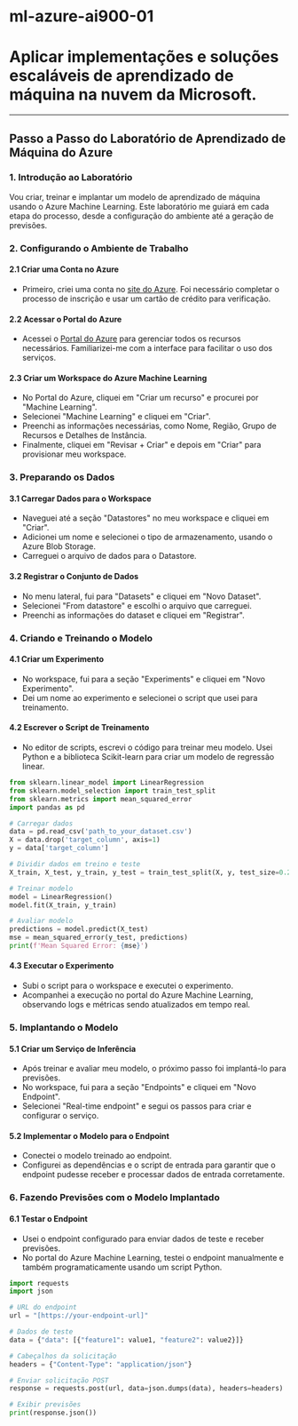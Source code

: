 # ml-azure-ai900-01
# Aplicar implementações e soluções escaláveis de aprendizado de máquina na nuvem da Microsoft.

------------------------------------------------------------------------------------------------

## Passo a Passo do Laboratório de Aprendizado de Máquina do Azure

### 1. Introdução ao Laboratório

Vou criar, treinar e implantar um modelo de aprendizado de máquina usando o Azure Machine Learning. Este laboratório me guiará em cada etapa do processo, desde a configuração do ambiente até a geração de previsões.

### 2. Configurando o Ambiente de Trabalho

#### 2.1 Criar uma Conta no Azure
- Primeiro, criei uma conta no [site do Azure](https://azure.microsoft.com/). Foi necessário completar o processo de inscrição e usar um cartão de crédito para verificação.

#### 2.2 Acessar o Portal do Azure
- Acessei o [Portal do Azure](https://portal.azure.com/) para gerenciar todos os recursos necessários. Familiarizei-me com a interface para facilitar o uso dos serviços.

#### 2.3 Criar um Workspace do Azure Machine Learning
- No Portal do Azure, cliquei em "Criar um recurso" e procurei por "Machine Learning".
- Selecionei "Machine Learning" e cliquei em "Criar".
- Preenchi as informações necessárias, como Nome, Região, Grupo de Recursos e Detalhes de Instância.
- Finalmente, cliquei em "Revisar + Criar" e depois em "Criar" para provisionar meu workspace.

### 3. Preparando os Dados

#### 3.1 Carregar Dados para o Workspace
- Naveguei até a seção "Datastores" no meu workspace e cliquei em "Criar".
- Adicionei um nome e selecionei o tipo de armazenamento, usando o Azure Blob Storage.
- Carreguei o arquivo de dados para o Datastore.

#### 3.2 Registrar o Conjunto de Dados
- No menu lateral, fui para "Datasets" e cliquei em "Novo Dataset".
- Selecionei "From datastore" e escolhi o arquivo que carreguei.
- Preenchi as informações do dataset e cliquei em "Registrar".

### 4. Criando e Treinando o Modelo

#### 4.1 Criar um Experimento
- No workspace, fui para a seção "Experiments" e cliquei em "Novo Experimento".
- Dei um nome ao experimento e selecionei o script que usei para treinamento.

#### 4.2 Escrever o Script de Treinamento
- No editor de scripts, escrevi o código para treinar meu modelo. Usei Python e a biblioteca Scikit-learn para criar um modelo de regressão linear.

```python
from sklearn.linear_model import LinearRegression
from sklearn.model_selection import train_test_split
from sklearn.metrics import mean_squared_error
import pandas as pd

# Carregar dados
data = pd.read_csv('path_to_your_dataset.csv')
X = data.drop('target_column', axis=1)
y = data['target_column']

# Dividir dados em treino e teste
X_train, X_test, y_train, y_test = train_test_split(X, y, test_size=0.2, random_state=42)

# Treinar modelo
model = LinearRegression()
model.fit(X_train, y_train)

# Avaliar modelo
predictions = model.predict(X_test)
mse = mean_squared_error(y_test, predictions)
print(f'Mean Squared Error: {mse}')
```

#### 4.3 Executar o Experimento
- Subi o script para o workspace e executei o experimento.
- Acompanhei a execução no portal do Azure Machine Learning, observando logs e métricas sendo atualizados em tempo real.

### 5. Implantando o Modelo

#### 5.1 Criar um Serviço de Inferência
- Após treinar e avaliar meu modelo, o próximo passo foi implantá-lo para previsões.
- No workspace, fui para a seção "Endpoints" e cliquei em "Novo Endpoint".
- Selecionei "Real-time endpoint" e segui os passos para criar e configurar o serviço.

#### 5.2 Implementar o Modelo para o Endpoint
- Conectei o modelo treinado ao endpoint.
- Configurei as dependências e o script de entrada para garantir que o endpoint pudesse receber e processar dados de entrada corretamente.

### 6. Fazendo Previsões com o Modelo Implantado

#### 6.1 Testar o Endpoint
- Usei o endpoint configurado para enviar dados de teste e receber previsões.
- No portal do Azure Machine Learning, testei o endpoint manualmente e também programaticamente usando um script Python.

```python
import requests
import json

# URL do endpoint
url = "[https://your-endpoint-url]"

# Dados de teste
data = {"data": [{"feature1": value1, "feature2": value2}]}

# Cabeçalhos da solicitação
headers = {"Content-Type": "application/json"}

# Enviar solicitação POST
response = requests.post(url, data=json.dumps(data), headers=headers)

# Exibir previsões
print(response.json())
```
